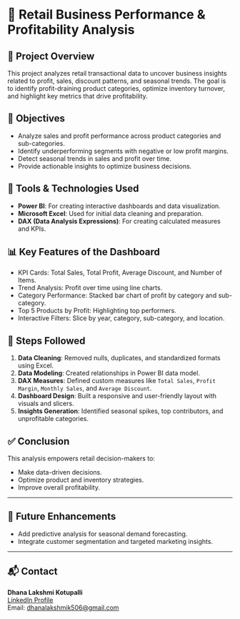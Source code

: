 # 🛒 Retail Business Performance & Profitability Analysis

## 📌 Project Overview
This project analyzes retail transactional data to uncover business insights related to profit, sales, discount patterns, and seasonal trends. The goal is to identify profit-draining product categories, optimize inventory turnover, and highlight key metrics that drive profitability.

## 🎯 Objectives
- Analyze sales and profit performance across product categories and sub-categories.
- Identify underperforming segments with negative or low profit margins.
- Detect seasonal trends in sales and profit over time.
- Provide actionable insights to optimize business decisions.

## 🧰 Tools & Technologies Used
- **Power BI**: For creating interactive dashboards and data visualization.
- **Microsoft Excel**: Used for initial data cleaning and preparation.
- **DAX (Data Analysis Expressions)**: For creating calculated measures and KPIs.

## 📊 Key Features of the Dashboard
- KPI Cards: Total Sales, Total Profit, Average Discount, and Number of Items.
- Trend Analysis: Profit over time using line charts.
- Category Performance: Stacked bar chart of profit by category and sub-category.
- Top 5 Products by Profit: Highlighting top performers.
- Interactive Filters: Slice by year, category, sub-category, and location.

## 🧪 Steps Followed
1. **Data Cleaning**: Removed nulls, duplicates, and standardized formats using Excel.
2. **Data Modeling**: Created relationships in Power BI data model.
3. **DAX Measures**: Defined custom measures like `Total Sales`, `Profit Margin`, `Monthly Sales`, and `Average Discount`.
4. **Dashboard Design**: Built a responsive and user-friendly layout with visuals and slicers.
5. **Insights Generation**: Identified seasonal spikes, top contributors, and unprofitable categories.

## ✅ Conclusion
This analysis empowers retail decision-makers to:
- Make data-driven decisions.
- Optimize product and inventory strategies.
- Improve overall profitability.

---

## 🚀 Future Enhancements
- Add predictive analysis for seasonal demand forecasting.
- Integrate customer segmentation and targeted marketing insights.

---

## 📬 Contact
**Dhana Lakshmi Kotupalli**  
[LinkedIn Profile](https://www.linkedin.com/in/dhanalakshmik506)  
Email: dhanalakshmik506@gmail.com  

